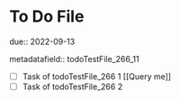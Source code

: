 # To Do File

due:: 2022-09-13

metadatafield:: todoTestFile_266\_11

- [ ] Task of todoTestFile_266 1 [[Query me]]
- [ ] Task of todoTestFile_266 2

